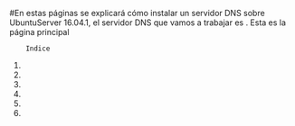 #En estas páginas se explicará cómo instalar un servidor DNS sobre UbuntuServer 16.04.1, el servidor DNS que vamos a trabajar es .
Esta es la página principal 

        Indice
1.
2.
3.
4.
5.
6.

